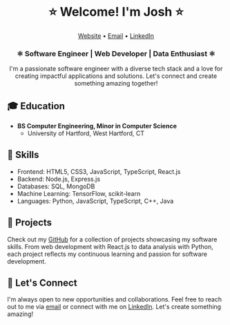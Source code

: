 <h1 align="center">⭐️ Welcome! I'm Josh ⭐️</h1>

<p align="center">
  <a href="https://jmenzies722.github.io/Portfolio/" target="_blank">Website</a> •
  <a href="mailto:jmenzies722@gmail.com">Email</a> •
  <a href="https://linkedin.com/in/josh-m123456" target="_blank">LinkedIn</a>
</p>


<h3 align="center">⚛ Software Engineer | Web Developer | Data Enthusiast ⚛</h3>

<p align="center">I'm a passionate software engineer with a diverse tech stack and a love for creating impactful applications and solutions. Let's connect and create something amazing together!</p>



## 🎓 Education

- **BS Computer Engineering, Minor in Computer Science**
  - University of Hartford, West Hartford, CT

## 🧠 Skills

- Frontend: HTML5, CSS3, JavaScript, TypeScript, React.js
- Backend: Node.js, Express.js
- Databases: SQL, MongoDB
- Machine Learning: TensorFlow, scikit-learn
- Languages: Python, JavaScript, TypeScript, C++, Java

## 🔋 Projects

Check out my [GitHub](https://github.com/jmenzies722) for a collection of projects showcasing my software skills. From web development with React.js to data analysis with Python, each project reflects my continuous learning and passion for software development.

## 📱 Let's Connect

I'm always open to new opportunities and collaborations. Feel free to reach out to me via [email](mailto:jmenzies722@gmail.com) or connect with me on [LinkedIn](https://linkedin.com/in/josh-m123456). Let's create something amazing!
